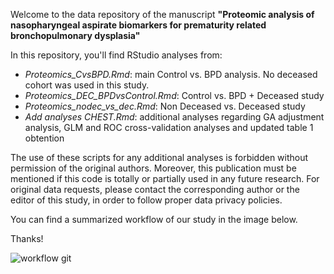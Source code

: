 Welcome to the data repository of the manuscript **"Proteomic analysis of nasopharyngeal aspirate biomarkers for prematurity related bronchopulmonary dysplasia"**

In this repository, you'll find RStudio analyses from:

+ *Proteomics_CvsBPD.Rmd*: main Control vs. BPD analysis. No deceased cohort was used in this study.
+ *Proteomics_DEC_BPDvsControl.Rmd*: Control vs. BPD + Deceased study
+ *Proteomics_nodec_vs_dec.Rmd*: Non Deceased vs. Deceased study
+ *Add analyses CHEST.Rmd*: additional analyses regarding GA adjustment analysis, GLM and ROC cross-validation analyses and updated table 1 obtention

The use of these scripts for any additional analyses is forbidden without permission of the original authors. Moreover, this publication must be mentioned if this code is totally or partially used in any future research. For original data requests, please contact the corresponding author or the editor of this study, in order to follow proper data privacy policies.

You can find a summarized workflow of our study in the image below.

Thanks!

![workflow git](https://github.com/user-attachments/assets/45e09624-75d9-42e5-88f2-b8ff54952966)
